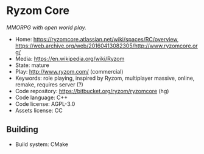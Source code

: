 # Ryzom Core

_MMORPG with open world play._

- Home: https://ryzomcore.atlassian.net/wiki/spaces/RC/overview, https://web.archive.org/web/20160413082305/http://www.ryzomcore.org/
- Media: https://en.wikipedia.org/wiki/Ryzom
- State: mature
- Play: http://www.ryzom.com/ (commercial)
- Keywords: role playing, inspired by Ryzom, multiplayer massive, online, remake, requires server (?)
- Code repository: https://bitbucket.org/ryzom/ryzomcore (hg)
- Code language: C++
- Code license: AGPL-3.0
- Assets license: CC

## Building

- Build system: CMake